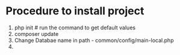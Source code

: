 # Procedure to install project
1)  php init  # run the command to get default values
2)  composer update 
3)  Change Databae name in path - common/config/main-local.php
4)  

